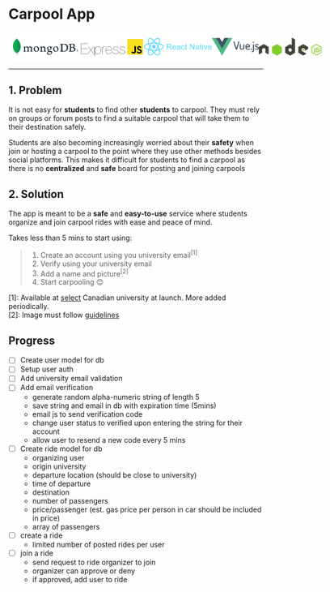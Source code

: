 # **Carpool App**

<div style="display: flex; justify-content: space-between; align-items: center; background: white; height: 2.2rem; padding: 0.7rem 0.5rem; border-radius: 0.3rem;">
 <img src="./readme-imgs/mongo.png" alt="MongoDB" title="MongoDB" style="height: 2.2rem;"/>
 <img src="./readme-imgs/express.png" alt="Express JS" title="Express JS" style="height: 2.2rem;"/>
 <img src="./readme-imgs/react.png" alt="React Native" title="React Native" style="height: 2.2rem;"/>
 <img src="./readme-imgs/vue.png" alt="Vue.js" title="Vue.js" style="height: 2.2rem;"/>
 <img src="./readme-imgs/node.png" alt="Node.js" title="Node.js" style="height: 2.2rem;"/>
</div>

---

## 1. Problem

It is not easy for **students** to find other **students** to carpool. They must rely on groups or forum posts to find a suitable carpool that will take them to their destination safely.

<!-- Over the years it has become even harder to find a carpool with the increasing number of social platforms and the challenges that come with each platform. -->

Students are also becoming increasingly worried about their **safety** when join or hosting a carpool to the point where they use other methods besides social platforms. This makes it difficult for students to find a carpool as there is no **centralized** and **safe** board for posting and joining carpools

## 2. Solution

The app is meant to be a **safe** and **easy-to-use** service where students organize and join carpool rides with ease and peace of mind.

Takes less than 5 mins to start using:

> 1. Create an account using you university email<sup>[1]</sup>
> 2. Verify using your university email
> 3. Add a name and picture<sup>[2]</sup>
> 4. Start carpooling 😊

[1]: Available at [select](supportedUnis) Canadian university at launch. More added periodically.  
[2]: Image must follow [guidelines](guidelineLink)

[guidelinelink]: https://link.here/to/guidelines
[supportedunis]: https://link.here/to/supported/unis

## Progress

- [ ] Create user model for db
- [ ] Setup user auth
- [ ] Add university email validation
- [ ] Add email verification
  - generate random alpha-numeric string of length 5
  - save string and email in db with expiration time (5mins)
  - email js to send verification code
  - change user status to verified upon entering the string for their account
  - allow user to resend a new code every 5 mins
- [ ] Create ride model for db
  - organizing user
  - origin university
  - departure location (should be close to university)
  - time of departure
  - destination
  - number of passengers
  - price/passenger (est. gas price per person in car should be included in price)
  - array of passengers
- [ ] create a ride
  - limited number of posted rides per user
- [ ] join a ride
  - send request to ride organizer to join
  - organizer can approve or deny
  - if approved, add user to ride
